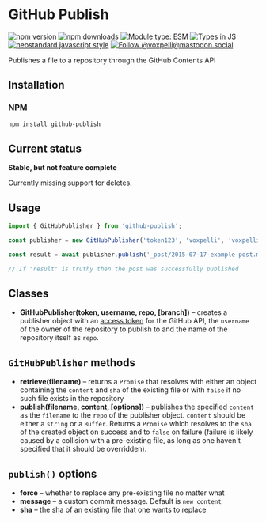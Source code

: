 # GitHub Publish

[![npm version](https://img.shields.io/npm/v/github-publish.svg?style=flat)](https://www.npmjs.com/package/github-publish)
[![npm downloads](https://img.shields.io/npm/dm/github-publish.svg?style=flat)](https://www.npmjs.com/package/github-publish)
[![Module type: ESM](https://img.shields.io/badge/module%20type-esm-brightgreen)](https://github.com/voxpelli/badges-cjs-esm)
[![Types in JS](https://img.shields.io/badge/types_in_js-yes-brightgreen)](https://github.com/voxpelli/types-in-js)
[![neostandard javascript style](https://img.shields.io/badge/code_style-neostandard-7fffff?style=flat&labelColor=ff80ff)](https://github.com/neostandard/neostandard)
[![Follow @voxpelli@mastodon.social](https://img.shields.io/mastodon/follow/109247025527949675?domain=https%3A%2F%2Fmastodon.social&style=social)](https://mastodon.social/@voxpelli)

Publishes a file to a repository through the GitHub Contents API

## Installation

### NPM
```bash
npm install github-publish
```

## Current status

**Stable, but not feature complete**

Currently missing support for deletes.

## Usage

```javascript
import { GitHubPublisher } from 'github-publish';

const publisher = new GitHubPublisher('token123', 'voxpelli', 'voxpelli.github.com');

const result = await publisher.publish('_post/2015-07-17-example-post.md', 'file content');

// If "result" is truthy then the post was successfully published
```

## Classes

* **GitHubPublisher(token, username, repo, [branch])** – creates a publisher object with an [access token](https://developer.github.com/v3/#authentication) for the GitHub API, the `username` of the owner of the repository to publish to and the name of the repository itself as `repo`.

## `GitHubPublisher` methods

* **retrieve(filename)** – returns a `Promise` that resolves with either an object containing the `content` and `sha` of the existing file or with `false` if no such file exists in the repository
* **publish(filename, content, [options])** – publishes the specified `content` as the `filename` to the `repo` of the publisher object. `content` should be either a `string` or a `Buffer`. Returns a `Promise` which resolves to the `sha` of the created object on success and to `false` on failure (failure is likely caused by a collision with a pre-existing file, as long as one haven't specified that it should be overridden).

## `publish()` options

* **force** – whether to replace any pre-existing file no matter what
* **message** – a custom commit message. Default is `new content`
* **sha** – the sha of an existing file that one wants to replace
